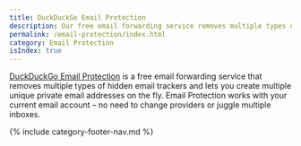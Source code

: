 ```yaml
---
title: DuckDuckGo Email Protection
description: Our free email forwarding service removes multiple types of hidden trackers and lets you hide your personal email address online.
permalink: /email-protection/index.html
category: Email Protection
isIndex: true
---
```


[DuckDuckGo Email Protection](https://duckduckgo.com/email) is a free email forwarding service that removes multiple types of hidden email trackers and lets you create multiple unique private email addresses on the fly. Email Protection works with your current email account – no need to change providers or juggle multiple inboxes.

{% include category-footer-nav.md %}

